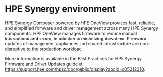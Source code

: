 # HPE Synergy environment

HPE Synergy Composer powered by HPE OneView provides fast, reliable, and simplified firmware and 
driver management across many HPE Synergy components. HPE OneView manages firmware to reduce manual 
interactions and errors, in addition to minimizing downtime. Firmware updates of management appliances 
and shared infrastructure are non-disruptive to the production workload.

More information is available in the Best Practices for HPE Synergy Firmware and Driver Updates guide 
at https://support.hpe.com/hpsc/doc/public/display?docId=c05212310.